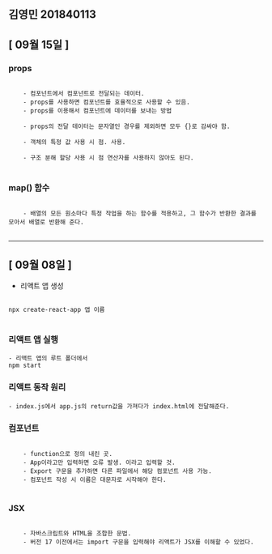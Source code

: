 ## 김영민 201840113

## [ 09월 15일 ]
### props
<pre>
<code>
    - 컴포넌트에서 컴포넌트로 전달되는 데이터.
    - props를 사용하면 컴포넌트를 효율적으로 사용할 수 있음.
    - props를 이용해서 컴포넌트에 데이터를 보내는 방법
        <Food fav = "kimchi" />
    - props의 전달 데이터는 문자열인 경우를 제외하면 모두 {}로 감싸야 함.

    - 객체의 특정 값 사용 시 점. 사용. 
    
    - 구조 분해 할당 사용 시 점 연산자를 사용하지 않아도 된다.
</code>
</pre>

### map() 함수
<pre>
<code>
    - 배열의 모든 원소마다 특정 작업을 하는 함수를 적용하고, 그 함수가 반환한 결과를 모아서 배열로 반환해 준다.
</code>
</pre>

<hr>

## [ 09월 08일 ]

- 리액트 앱 생성
<pre>
<code>
npx create-react-app 앱 이름
</code>
</pre>

### 리액트 앱 실행
    - 리액트 앱의 루트 폴더에서
    npm start


### 리액트 동작 원리

    - index.js에서 app.js의 return값을 가져다가 index.html에 전달해준다.

### 컴포넌트
<pre>
<code>
    - function으로 정의 내린 곳.
    - App이라고만 입력하면 오류 발생. <App />이라고 입력할 것.
    - Export 구문을 추가하면 다른 파일에서 해당 컴포넌트 사용 가능.
    - 컴포넌트 작성 시 이름은 대문자로 시작해야 한다.
</code>
</pre>

### JSX
<pre>
<code>
    - 자바스크립트와 HTML을 조합한 문법.
    - 버전 17 이전에서는 import 구문을 입력해야 리액트가 JSX를 이해할 수 있었다.
</code>
</pre>
